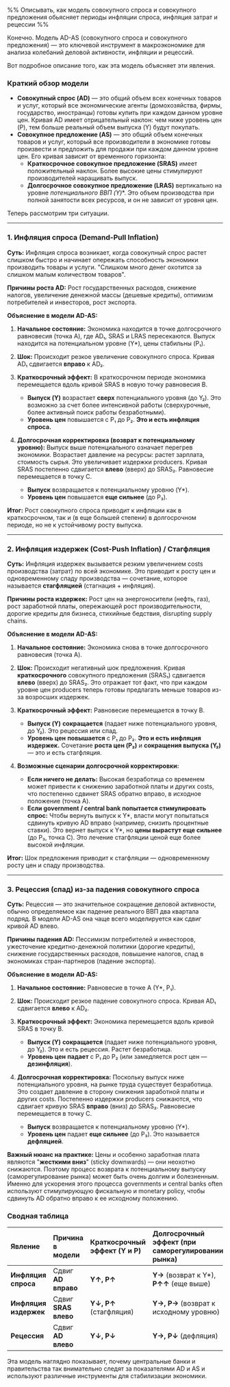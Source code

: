 %% Описывать, как модель совокупного спроса и совокупного предложения обьясняет периоды инфляции спроса, инфляция затрат и рецессии %%

Конечно. Модель AD-AS (совокупного спроса и совокупного предложения) — это ключевой инструмент в макроэкономике для анализа колебаний деловой активности, инфляции и рецессий.

Вот подробное описание того, как эта модель объясняет эти явления.

### Краткий обзор модели

*   **Совокупный спрос (AD)** — это общий объем всех конечных товаров и услуг, который все экономические агенты (домохозяйства, фирмы, государство, иностранцы) готовы купить при каждом данном уровне цен. Кривая AD имеет отрицательный наклон: чем ниже уровень цен (P), тем больше реальный объем выпуска (Y) будут покупать.
*   **Совокупное предложение (AS)** — это общий объем конечных товаров и услуг, который все производители в экономике готовы произвести и предложить для продажи при каждом данном уровне цен. Его кривая зависит от временного горизонта:
    *   **Краткосрочное совокупное предложение (SRAS)** имеет положительный наклон. Более высокие цены стимулируют производителей наращивать выпуск.
    *   **Долгосрочное совокупное предложение (LRAS)** вертикально на уровне **потенциального ВВП (Y*)**. Это объем производства при полной занятости всех ресурсов, и он не зависит от уровня цен.

Теперь рассмотрим три ситуации.

---

### 1. Инфляция спроса (Demand-Pull Inflation)

**Суть:** Инфляция спроса возникает, когда совокупный спрос растет слишком быстро и начинает опережать способность экономики производить товары и услуги. "Слишком много денег охотится за слишком малым количеством товаров".

**Причины роста AD:** Рост государственных расходов, снижение налогов, увеличение денежной массы (дешевые кредиты), оптимизм потребителей и инвесторов, рост экспорта.

**Объяснение в модели AD-AS:**

1.  **Начальное состояние:** Экономика находится в точке долгосрочного равновесия (точка A), где AD₁, SRAS и LRAS пересекаются. Выпуск находится на потенциальном уровне (Y*), цены стабильны (P₁).
    

2.  **Шок:** Происходит резкое увеличение совокупного спроса. Кривая AD₁ сдвигается **вправо** к AD₂.
    

3.  **Краткосрочный эффект:** В краткосрочном периоде экономика перемещается вдоль кривой SRAS в новую точку равновесия B.
    *   **Выпуск (Y)** возрастает **сверх** потенциального уровня (до Y₂). Это возможно за счет более интенсивной работы (сверхурочные, более активный поиск работы безработными).
    *   **Уровень цен** повышается с P₁ до P₂. **Это и есть инфляция спроса.**

4.  **Долгосрочная корректировка (возврат к потенциальному уровню):** Выпуск выше потенциального означает перегрев экономики. Возрастает давление на ресурсы: растет зарплата, стоимость сырья. Это увеличивает издержки producers. Кривая SRAS постепенно сдвигается **влево** (вверх) до SRAS₂.
    Равновесие перемещается в точку C.
    *   **Выпуск** возвращается к потенциальному уровню (Y*).
    *   **Уровень цен** повышается **еще сильнее** (до P₃).

**Итог:** Рост совокупного спроса приводит к инфляции как в краткосрочном, так и (в еще большей степени) в долгосрочном периоде, но не к устойчивому росту выпуска.

---

### 2. Инфляция издержек (Cost-Push Inflation) / Стагфляция

**Суть:** Инфляция издержек вызывается резким увеличением costs производства (затрат) по всей экономике. Это приводит к росту цен и одновременному спаду производства — сочетание, которое называется **стагфляцией** (стагнация + инфляция).

**Причины роста издержек:** Рост цен на энергоносители (нефть, газ), рост заработной платы, опережающей рост производительности, дорогие кредиты для бизнеса, стихийные бедствия, disrupting supply chains.

**Объяснение в модели AD-AS:**

1.  **Начальное состояние:** Экономика снова в точке долгосрочного равновесия (точка A).
    

2.  **Шок:** Происходит негативный шок предложения. Кривая **краткосрочного** совокупного предложения (SRAS₁) сдвигается **влево** (вверх) до SRAS₂. Это отражает тот факт, что при каждом уровне цен producers теперь готовы предлагать меньше товаров из-за возросших издержек.
    

3.  **Краткосрочный эффект:** Равновесие перемещается в точку B.
    *   **Выпуск (Y)** **сокращается** (падает ниже потенциального уровня, до Y₂). Это рецессия или спад.
    *   **Уровень цен** **повышается** с P₁ до P₂. **Это и есть инфляция издержек.**
    Сочетание **роста цен (P₂)** и **сокращения выпуска (Y₂)** — это и есть стагфляция.

4.  **Возможные сценарии долгосрочной корректировки:**
    *   **Если ничего не делать:** Высокая безработица со временем может привести к снижению заработной платы и других costs, что постепенно сдвинет SRAS обратно вправо, в исходное положение (точка A).
    *   **Если government / central bank попытается стимулировать спрос:** Чтобы вернуть выпуск к Y*, власти могут попытаться сдвинуть кривую AD вправо (например, снизить процентные ставки). Это вернет выпуск к Y*, но **цены вырастут еще сильнее** (до P₃, точка C). Это лечение стагфляции ценой еще более высокой инфляции.

**Итог:** Шок предложения приводит к стагфляции — одновременному росту цен и спаду производства.

---

### 3. Рецессия (спад) из-за падения совокупного спроса

**Суть:** Рецессия — это значительное сокращение деловой активности, обычно определяемое как падение реального ВВП два квартала подряд. В модели AD-AS она чаще всего моделируется как сдвиг кривой AD влево.

**Причины падения AD:** Пессимизм потребителей и инвесторов, ужесточение кредитно-денежной политики (дорогие кредиты), снижение государственных расходов, повышение налогов, спад в экономиках стран-партнеров (падение экспорта).

**Объяснение в модели AD-AS:**

1.  **Начальное состояние:** Равновесие в точке A (Y*, P₁).
    

2.  **Шок:** Происходит резкое падение совокупного спроса. Кривая AD₁ сдвигается **влево** к AD₂.
    

3.  **Краткосрочный эффект:** Экономика перемещается вдоль кривой SRAS в точку B.
    *   **Выпуск (Y)** **сокращается** (падает ниже потенциального уровня, до Y₂). Это и есть рецессия. Растет безработица.
    *   **Уровень цен** **падает** с P₁ до P₂ (или замедляется рост цен — **дезинфляция**).

4.  **Долгосрочная корректировка:** Поскольку выпуск ниже потенциального уровня, на рынке труда существует безработица. Это создает давление в сторону снижения заработной платы и других costs. Постепенно издержки producers снижаются, что сдвигает кривую SRAS **вправо** (вниз) до SRAS₂.
    Равновесие перемещается в точку C.
    *   **Выпуск** возвращается к потенциальному уровню (Y*).
    *   **Уровень цен** падает **еще сильнее** (до P₃). Это называется **дефляцией**.

**Важный нюанс на практике:** Цены и особенно заработная плата являются "**жесткими вниз**" (sticky downwards) — они неохотно снижаются. Поэтому процесс возврата к потенциальному выпуску (саморегулирование рынка) может быть очень долгим и болезненным. Именно для ускорения этого процесса governments и central banks often используют стимулирующую фискальную и monetary policy, чтобы сдвинуть AD обратно вправо к ее исходному положению.

### Сводная таблица

| Явление | Причина в модели | Краткосрочный эффект (Y и P) | Долгосрочный эффект (при саморегулировании рынка) |
| :--- | :--- | :--- | :--- |
| **Инфляция спроса** | Сдвиг **AD вправо** | **Y↑, P↑** | **Y→** (возврат к Y*), **P↑↑** (еще выше) |
| **Инфляция издержек** | Сдвиг **SRAS влево** | **Y↓, P↑** (стагфляция) | **Y→, P→** (возврат к исходному уровню) |
| **Рецессия** | Сдвиг **AD влево** | **Y↓, P↓** | **Y→, P↓** (дефляция) |

Эта модель наглядно показывает, почему центральные банки и правительства так внимательно следят за показателями AD и AS и используют различные инструменты для стабилизации экономики.